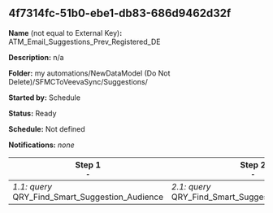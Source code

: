 ## 4f7314fc-51b0-ebe1-db83-686d9462d32f

**Name** (not equal to External Key)**:** ATM_Email_Suggestions_Prev_Registered_DE

**Description:** n/a

**Folder:** my automations/NewDataModel (Do Not Delete)/SFMCToVeevaSync/Suggestions/

**Started by:** Schedule

**Status:** Ready

**Schedule:** Not defined

**Notifications:** _none_


| Step 1<br>_<small>-</small>_ | Step 2<br>_<small>-</small>_ | Step 3<br>_<small>-</small>_ | Step 4<br>_<small>-</small>_ |
| --- | --- | --- | --- |
| _1.1: query_<br>QRY_Find_Smart_Suggestion_Audience | _2.1: query_<br>QRY_Find_Smart_Suggestions_AAEE_Filter | _3.1: query_<br>QRY_Find_Smart_Suggestions_III | _4.1: query_<br>QRY_Registered_From_Suggestion |
